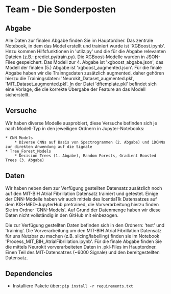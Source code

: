 # Team - Die Sonderposten

## Abgabe
Alle Daten zur finalen Abgabe finden Sie im Hauptordner. Das zentrale Notebook, in dem das Model erstellt und trainiert wurde ist 'XGBoost.ipynb'. Hnzu kommen Hilfsfunktionen in 'utilz.py' und die für die Abgabe relevanten Dateien (z.B.: predict.py/train.py).
Die XGBoost-Modelle wurden in JSON-Files gespeichert. Das Modell zur 4. Abgabe ist 'xgboost_abgabe.json', das Modell der finalen (5.) Abgabe ist 'xgboost_augmented.json'.
Für die finale Abgabe haben wir die Trainngsdaten zusätzlich augmented, daher gehören hierzu die Trainingsdaten: 'Neurokit_Dataset_augmented.pkl', 'MIT_Dataset_augmented.pkl'.
In der Datei 'dftemplate.pkl' befindet sich eine Vorlage, die die korrekte Übergabe der Feature an das Modell sicherstellt.

## Versuche
Wir haben diverse Modelle ausprobiert, diese Versuche befinden sich je nach Modell-Typ in den jeweiligen Ordnern in Jupyter-Notebooks:

    * CNN-Models
        * Diverse CNNs auf Basis von Spectrogrammen (2. Abgabe) und 1DCNNs zur direkten Anwendung auf die Signale
    * Tree_Forest_Models
        * Decision Trees (1. Abgabe), Random Forests, Gradient Boosted Trees (3. Abgabe)

## Daten
Wir haben neben dem zur Verfügung gestellten Datensatz zusätzlich noch auf den MIT-BIH Atrial Fibrillation Datensatz trainiert und getestet. Einige der CNN-Modelle haben wir auch mittels des Icentia11k Datensatzes auf dem KIS*MED-JupyterHub pretrained, die Vorverarbeitung hierzu finden Sie im Ordner 'CNN-Models'.
Auf Grund der Datenmenge haben wir diese Daten nicht vollständig in den GitHub mit einbezogen.

Die zur Verfügung gestellten Daten befinden sich in den Ordnern: 'test' und 'training'.
Die Vorverarbeitung um den MIT-BIH Atrial Fibrillation Datensatz für uns Nutzbar zu machen (z.B. slicing/labelling) finden sie im Notebook 'Process_MIT_BIH_AtrialFibrillation.ipynb'.
Für die finale Abgabe finden Sie die mittels Neurokit vorverarbeiteten Daten in .pkl-Files im Hauptordner. Einen Teil des MIT-Datensatzes (~6000 Signale) und den bereitgestellten Datensatz.


## Dependencies
- Installiere Pakete über: `pip install -r requirements.txt`

